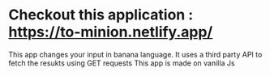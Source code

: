 # Checkout this application : https://to-minion.netlify.app/
This app changes your input in banana language.
It uses a third party API to fetch the resukts using GET requests
This app is made on vanilla Js
